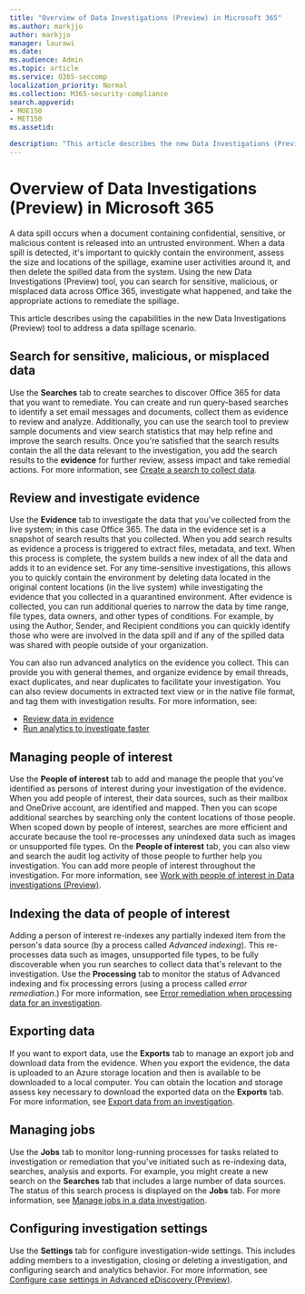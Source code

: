 ```yaml
---
title: "Overview of Data Investigations (Preview) in Microsoft 365"
ms.author: markjjo
author: markjjo
manager: laurawi
ms.date: 
ms.audience: Admin
ms.topic: article
ms.service: O365-seccomp
localization_priority: Normal
ms.collection: M365-security-compliance 
search.appverid: 
- MOE150
- MET150
ms.assetid: 

description: "This article describes the new Data Investigations (Preview) tool in Microsoft 365."
---
```


# Overview of Data Investigations (Preview) in Microsoft 365

A data spill occurs when a document containing confidential, sensitive, or malicious content is released into an untrusted environment. When a data spill is detected, it's important to quickly contain the environment, assess the size and locations of the spillage, examine user activities around it, and then delete the spilled data from the system. Using the new Data Investigations (Preview) tool, you can search for sensitive, malicious, or misplaced data across Office 365, investigate what happened, and take the appropriate actions to remediate the spillage.  

This article describes using the capabilities in the new Data Investigations (Preview) tool to address a data spillage scenario.

## Search for sensitive, malicious, or misplaced data

Use the **Searches** tab to create searches to discover Office 365 for data that you want to remediate. You can create and run query-based searches to identify a set email messages and documents, collect them as evidence to review and analyze. Additionally, you can use the search tool to preview sample documents and view search statistics that may help refine and improve the search results. Once you're satisfied that the search results contain the all the data relevant to the investigation, you add the search results to the **evidence** for further review, assess impact and take remedial actions. For more information, see [Create a search to collect data](create-search-to-collect-data.md).

## Review and investigate evidence

Use the **Evidence** tab to investigate the data that you've collected from the live system; in this case Office 365. The data in the evidence set is a snapshot of search results that you collected. When you add search results as evidence a process is triggered to extract files, metadata, and text. When this process is complete, the system builds a new index of all the data and adds it to an evidence set. For any time-sensitive investigations, this allows you to quickly contain the environment by deleting data located in the original content locations (in the live system) while investigating the evidence that you collected in a quarantined environment. After evidence is collected, you can run additional queries to narrow the data by time range, file types, data owners, and other types of conditions. For example, by using the Author, Sender, and Recipient conditions you can quickly identify those who were are involved in the data spill and if any of the spilled data was shared with people outside of your organization.

You can also run advanced analytics on the evidence you collect. This can provide you with general themes, and organize evidence by email threads, exact duplicates, and near duplicates to facilitate your investigation. You can also review documents in extracted text view or in the native file format, and tag them with investigation results. For more information, see:

  - [Review data in evidence](review-data-in-evidence.md)
  - [Run analytics to investigate faster](run-analytics-to-investigate-faster.md)


## Managing people of interest

Use the **People of interest** tab to add and manage the people that you've identified as persons of interest during your investigation of the evidence. When you add people of interest, their data sources, such as their mailbox and OneDrive account, are identified and mapped. Then you can scope additional searches by searching only the content locations of those people. When scoped down by people of interest, searches are more efficient and accurate because the tool re-processes any unindexed data such as images or unsupported file types. On the **People of interest** tab, you can also view and search the audit log activity of those people to further help you investigation. You can add more people of interest throughout the investigation. For more information, see [Work with people of interest in Data investigations (Preview)](manage-people-of-interest.md).

## Indexing the data of people of interest

Adding a person of interest re-indexes any partially indexed item from the person's data source (by a process called *Advanced indexing*). This re-processes data such as images, unsupported file types, to be fully discoverable when you run searches to collect data that's relevant to the investigation. Use the **Processing** tab to monitor the status of Advanced indexing and fix processing errors (using a process called *error remediation*.) For more information, see [Error remediation when processing data for an investigation](error-remediation.md).

## Exporting data

If you want to export data, use the **Exports** tab to manage an export job and download data from the evidence. When you export the evidence, the data is uploaded to an Azure storage location and then is available to be downloaded to a local computer. You can obtain the location and storage assess key necessary to download the exported data on the **Exports** tab. For more information, see [Export data from an investigation](export-data.md).

## Managing jobs

Use the **Jobs** tab to monitor long-running processes for tasks related to investigation or remediation that you've initiated such as re-indexing data, searches, analysis and exports. For example, you might create a new search on the **Searches** tab that includes a large number of data sources. The status of this search process is displayed on the **Jobs** tab. For more information, see [Manage jobs in a data investigation](manage-jobs.md).

## Configuring investigation settings

Use the **Settings** tab for configure investigation-wide settings. This includes adding members to a investigation, closing or deleting a investigation, and configuring search and analytics behavior. For more information, see [Configure case settings in Advanced eDiscovery (Preview)](configure-settings-datainvestigations.md).

